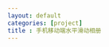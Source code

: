 ```yaml
---
layout: default
categories: [project]
title : 手机移动端水平滑动相册
---
```


<link rel="stylesheet" type="text/css" href="/res/zepto/css/reset.css" />
<link rel="stylesheet" type="text/css" href="/res/zepto/css/slider.css" />
<link rel="stylesheet" type="text/css" href="/res/zepto/css/slider.default.css" /> 
<script type="text/javascript" src="/res/zepto/js/zepto.js"></script>
<script type="text/javascript" src="/res/zepto/js/zepto.extend.js"></script>
<script type="text/javascript" src="/res/zepto/js/zepto.ui.js"></script>
<script type="text/javascript" src="/res/zepto/js/mobileevent2pc.js"></script> 
<script type="text/javascript" src="/res/zepto/js/touch.js"></script> 
<script type="text/javascript" src="/res/zepto/js/slider.js"></script>

<div id="slider"></div>
<script>

//创建slider组件
</script>
<!-- 图片高度自适应 -->
<script type="text/javascript">
var link = "/project/photowall/";
var imgList = [];
imgList.push("http://tiankonguse.com/lab/cloudLink/baidupan.php?url=/1915453531/295002876.jpg");
imgList.push("http://tiankonguse.com/lab/cloudLink/baidupan.php?url=/1915453531/301178483.jpg");
imgList.push("http://tiankonguse.com/lab/cloudLink/baidupan.php?url=/1915453531/303276483.jpg");
imgList.push("http://tiankonguse.com/lab/cloudLink/baidupan.php?url=/1915453531/305125988.jpg");
imgList.push("http://tiankonguse.com/lab/cloudLink/baidupan.php?url=/1915453531/307156613.jpg");
imgList.push("http://tiankonguse.com/lab/cloudLink/baidupan.php?url=/1915453531/308843132.jpg");
imgList.push("http://tiankonguse.com/lab/cloudLink/baidupan.php?url=/1915453531/310617989.jpg");
imgList.push("http://tiankonguse.com/lab/cloudLink/baidupan.php?url=/1915453531/312398589.jpg");
imgList.push("http://tiankonguse.com/lab/cloudLink/baidupan.php?url=/1915453531/314567897.jpg");
imgList.push("http://tiankonguse.com/lab/cloudLink/baidupan.php?url=/1915453531/316447966.jpg");

var content = [];


$.each(imgList,function(index,value){
    content.push({
        href: link,
        pic: value,
        title: ""
    });  
});

var showNum = 3;

if(tk.isMobile.any()){
    showNum = 1;
}

Zepto.ui.slider('#slider', {
    autoPlay:true,
    showArr:true,
    imgZoom:false,
    loop:true,
    viewNum:showNum,
    content:content
});

tk.comment.isHaveComment = false;
jQuery(window).load(function(){
	var win_height = Zepto(window).height();
	var img_height = win_height * 0.67;
	var top_height = win_height * 0.14;
	jQuery('#slider').css('height',img_height  + 'px').css('margin-top',top_height  + 'px');
});
if(tk.isMobile.any()){
    tk.ad.isLoadGoogleJs = false;
    tk.ad.isShowPageFoot = false;
    jQuery(document).ready(function(){
        tk.ad.loadGoogleJs(true);
        jQuery(".ad-page-footer").show();
	    tk.ad.showPageFoot("ad-page-footer","auto" ,true);
    });
}
</script>


